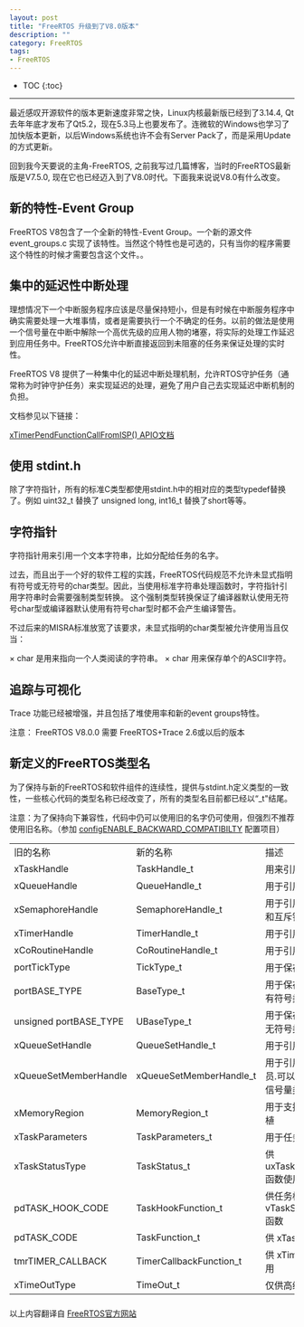 ```yaml
---
layout: post
title: "FreeRTOS 升级到了V8.0版本"
description: ""
category: FreeRTOS
tags: 
- FreeRTOS 
---
```


* TOC
{:toc}
<hr/>


最近感叹开源软件的版本更新速度非常之快，Linux内核最新版已经到了3.14.4, Qt去年年底才发布了Qt5.2，现在5.3马上也要发布了。连微软的Windows也学习了加快版本更新，以后Windows系统也许不会有Server Pack了，而是采用Update的方式更新。


回到我今天要说的主角-FreeRTOS, 之前我写过几篇博客，当时的FreeRTOS最新版是V7.5.0, 现在它也已经迈入到了V8.0时代。下面我来说说V8.0有什么改变。

## 新的特性-Event Group

FreeRTOS V8包含了一个全新的特性-Event Group。一个新的源文件 event_groups.c 实现了该特性。当然这个特性也是可选的，只有当你的程序需要这个特性的时候才需要包含这个文件。。


## 集中的延迟性中断处理

理想情况下一个中断服务程序应该是尽量保持短小，但是有时候在中断服务程序中确实需要处理一大堆事情，或者是需要执行一个不确定的任务。以前的做法是使用一个信号量在中断中解除一个高优先级的应用人物的堵塞，将实际的处理工作延迟到应用任务中。FreeRTOS允许中断直接返回到未阻塞的任务来保证处理的实时性。

FreeRTOS V8 提供了一种集中化的延迟中断处理机制，允许RTOS守护任务（通常称为时钟守护任务）来实现延迟的处理，避免了用户自己去实现延迟中断机制的负担。

文档参见以下链接：

[xTimerPendFunctionCallFromISP() APIO文档](http://www.freertos.org/xTimerPendFunctionCallFromISR.html)


## 使用 stdint.h

除了字符指针，所有的标准C类型都使用stdint.h中的相对应的类型typedef替换了。例如 uint32_t 替换了 unsigned long, int16_t  替换了short等等。

## 字符指针

字符指针用来引用一个文本字符串，比如分配给任务的名字。

过去，而且出于一个好的软件工程的实践，FreeRTOS代码规范不允许未显式指明有符号或无符号的char类型。因此，当使用标准字符串处理函数时，字符指针引用字符串时会需要强制类型转换。 这个强制类型转换保证了编译器默认使用无符号char型或编译器默认使用有符号char型时都不会产生编译警告。

不过后来的MISRA标准放宽了该要求，未显式指明的char类型被允许使用当且仅当：

× char 是用来指向一个人类阅读的字符串。
× char 用来保存单个的ASCII字符。

## 追踪与可视化

Trace 功能已经被增强，并且包括了堆使用率和新的event groups特性。
  
注意： FreeRTOS V8.0.0 需要 FreeRTOS+Trace 2.6或以后的版本

## 新定义的FreeRTOS类型名

为了保持与新的FreeRTOS和软件组件的连续性，提供与stdint.h定义类型的一致性，一些核心代码的类型名称已经改变了，所有的类型名目前都已经以“_t"结尾。

注意：为了保持向下兼容性，代码中仍可以使用旧的名字仍可使用，但强烈不推荐使用旧名称。（参加 [configENABLE_BACKWARD_COMPATIBILTY](http://www.freertos.org/a00110.html#configENABLE_BACKWARD_COMPATIBILITY) 配置项目）

<table>
<tr>
    <td> 旧的名称 </td>
    <td> 新的名称 </td>
    <td> 描述     </td>
</tr>
<tr>
    <td> xTaskHandle  </td>
    <td> TaskHandle_t </td>
    <td> 用来引用任务 </td>
</tr>
<tr>
    <td> xQueueHandle  </td>
    <td> QueueHandle_t </td>
    <td> 用于引用队列  </td>
</tr>
<tr>
    <td> xSemaphoreHandle </td>
    <td> SemaphoreHandle_t </td>
    <td> 用于引用二值、计数、递归和互斥锁类型信号量     </td>
</tr>
<tr>
    <td> xTimerHandle </td>
    <td> TimerHandle_t </td>
    <td> 用于引用软件定时器     </td>
</tr>
<tr>
    <td> xCoRoutineHandle </td>
    <td> CoRoutineHandle_t </td>
    <td> 用于引用协程     </td>
</tr>
<tr>
    <td> portTickType </td>
    <td> TickType_t </td>
    <td> 用于保存心跳计数值     </td>
</tr>
<tr>
    <td> portBASE_TYPE </td>
    <td> BaseType_t </td>
    <td> 用于保存该架构最有效率的有符号类型     </td>
</tr>
<tr>
    <td> unsigned portBASE_TYPE </td>
    <td> UBaseType_t </td>
    <td> 用于保存该架构最有效率的无符号类型    </td>
</tr>
<tr>
    <td> xQueueSetHandle </td>
    <td> QueueSetHandle_t </td>
    <td> 用于引用 queue set     </td>
</tr>
<tr>
    <td> xQueueSetMemberHandle </td>
    <td> xQueueSetMemberHandle_t </td>
    <td> 用于引用一个 queue set成员.可以是队列或其他任何信号量类型 </td>
</tr>
<tr>
    <td> xMemoryRegion </td>
    <td> MemoryRegion_t </td>
    <td> 用于支持内存保护架构的移植    </td>
</tr>
<tr>
    <td> xTaskParameters </td>
    <td> TaskParameters_t </td>
    <td> 用于任务函数参数    </td>
</tr>
<tr>
    <td> xTaskStatusType </td>
    <td> TaskStatus_t </td>
    <td> 供uxTaskGetSytemState()函数使用     </td>
</tr>
<tr>
    <td> pdTASK_HOOK_CODE </td>
    <td> TaskHookFunction_t </td>
    <td> 供任务标签函数使用 例如vTaskSetApplicationTag()函数  </td>
</tr>
<tr>
    <td> pdTASK_CODE </td>
    <td> TaskFunction_t </td>
    <td> 供 xTaskCreate()函数使用     </td>
</tr>
<tr>
    <td> tmrTIMER_CALLBACK </td>
    <td> TimerCallbackFunction_t </td>
    <td> 供 xTimerCreate()函数使用     </td>
</tr>
<tr>
    <td> xTimeOutType </td>
    <td> TimeOut_t </td>
    <td> 仅供高级用户使用     </td>
</tr>
</table>



### 

以上内容翻译自 [FreeRTOS官方网站](http://www.freertos.org/upgrading-to-FreeRTOS-V8.html)

